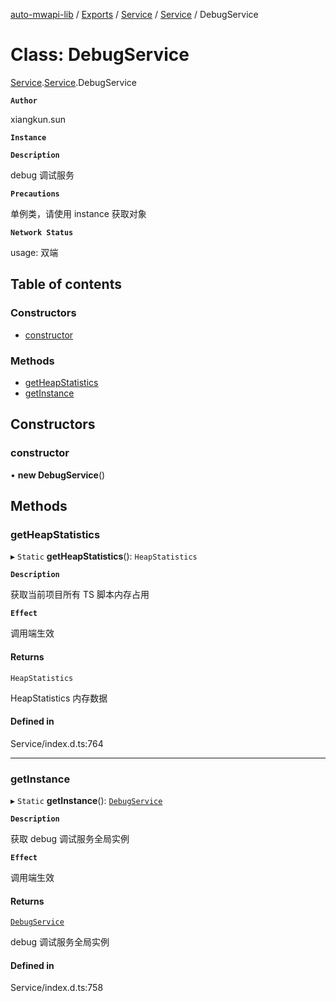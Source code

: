 [auto-mwapi-lib](../README.md) / [Exports](../modules.md) / [Service](../modules/Service.md) / [Service](../modules/Service.Service.md) / DebugService

# Class: DebugService

[Service](../modules/Service.md).[Service](../modules/Service.Service.md).DebugService

**`Author`**

xiangkun.sun

**`Instance`**

**`Description`**

debug 调试服务

**`Precautions`**

单例类，请使用 instance 获取对象

**`Network Status`**

usage: 双端

## Table of contents

### Constructors

- [constructor](Service.Service.DebugService.md#constructor)

### Methods

- [getHeapStatistics](Service.Service.DebugService.md#getheapstatistics)
- [getInstance](Service.Service.DebugService.md#getinstance)

## Constructors

### constructor

• **new DebugService**()

## Methods

### getHeapStatistics

▸ `Static` **getHeapStatistics**(): `HeapStatistics`

**`Description`**

获取当前项目所有 TS 脚本内存占用

**`Effect`**

调用端生效

#### Returns

`HeapStatistics`

HeapStatistics 内存数据

#### Defined in

Service/index.d.ts:764

---

### getInstance

▸ `Static` **getInstance**(): [`DebugService`](Service.Service.DebugService.md)

**`Description`**

获取 debug 调试服务全局实例

**`Effect`**

调用端生效

#### Returns

[`DebugService`](Service.Service.DebugService.md)

debug 调试服务全局实例

#### Defined in

Service/index.d.ts:758
